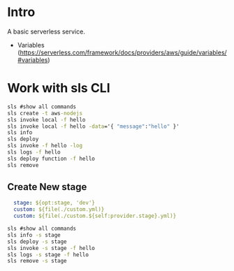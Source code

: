 # Intro
A basic serverless service.

* Variables (https://serverless.com/framework/docs/providers/aws/guide/variables/#variables)

# Work with sls CLI

```bat
sls #show all commands
sls create -t aws-nodejs
sls invoke local -f hello
sls invoke local -f hello -data='{ "message":"hello" }'
sls info
sls deploy
sls invoke -f hello -log
sls logs -f hello
sls deploy function -f hello
sls remove
```

## Create New stage

```yml
  stage: ${opt:stage, 'dev'}
  custom: ${file(./custom.yml)}
  custom: ${file(./custom.${self:provider.stage}.yml)}
```

```bat
sls #show all commands
sls info -s stage
sls deploy -s stage
sls invoke -s stage -f hello
sls logs -s stage -f hello
sls remove -s stage
```
